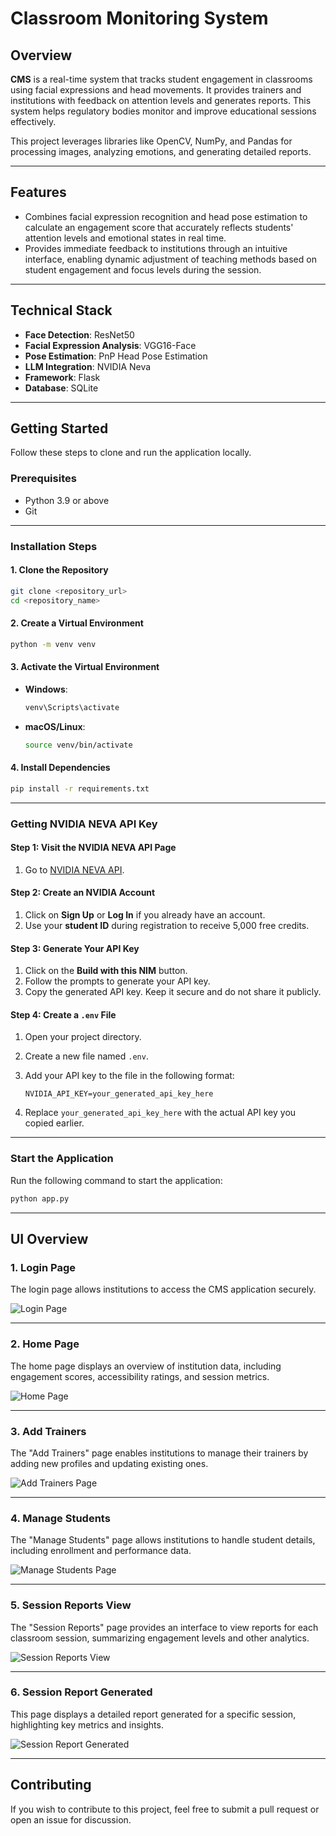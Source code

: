 # Classroom Monitoring System

## Overview
**CMS** is a real-time system that tracks student engagement in classrooms using facial expressions and head movements. 
It provides trainers and institutions with feedback on attention levels and generates reports.
This system helps regulatory bodies monitor and improve educational sessions effectively.

This project leverages libraries like OpenCV, NumPy, and Pandas for processing images, analyzing emotions, and generating detailed reports. 

---

## Features
- Combines facial expression recognition and head pose estimation to calculate an engagement score that accurately reflects students' attention levels and emotional states in real time.
- Provides immediate feedback to institutions through an intuitive interface, enabling dynamic adjustment of teaching methods based on student engagement and focus levels during the session.

---

## Technical Stack
- **Face Detection**: ResNet50
- **Facial Expression Analysis**: VGG16-Face
- **Pose Estimation**: PnP Head Pose Estimation
- **LLM Integration**: NVIDIA Neva
- **Framework**: Flask
- **Database**: SQLite

---

## Getting Started
Follow these steps to clone and run the application locally.

### Prerequisites
- Python 3.9 or above
- Git

---

### Installation Steps

#### 1. Clone the Repository
```bash
git clone <repository_url>
cd <repository_name>
```

#### 2. Create a Virtual Environment
```bash
python -m venv venv
```

#### 3. Activate the Virtual Environment
- **Windows**:
  ```bash
  venv\Scripts\activate
  ```
- **macOS/Linux**:
  ```bash
  source venv/bin/activate
  ```

#### 4. Install Dependencies
```bash
pip install -r requirements.txt
```

---

### Getting NVIDIA NEVA API Key

#### Step 1: Visit the NVIDIA NEVA API Page
1. Go to [NVIDIA NEVA API](https://build.nvidia.com/nvidia/neva-22b).

#### Step 2: Create an NVIDIA Account
1. Click on **Sign Up** or **Log In** if you already have an account.
2. Use your **student ID** during registration to receive 5,000 free credits.

#### Step 3: Generate Your API Key
1. Click on the **Build with this NIM** button.
2. Follow the prompts to generate your API key.
3. Copy the generated API key. Keep it secure and do not share it publicly.

#### Step 4: Create a `.env` File
1. Open your project directory.
2. Create a new file named `.env`.
3. Add your API key to the file in the following format:

   ```env
   NVIDIA_API_KEY=your_generated_api_key_here
   ```

4. Replace `your_generated_api_key_here` with the actual API key you copied earlier.

---

### Start the Application
Run the following command to start the application:
```bash
python app.py
```

---

## UI Overview

### 1. Login Page
The login page allows institutions to access the CMS application securely.

![Login Page](media/login.png)

---

### 2. Home Page
The home page displays an overview of institution data, including engagement scores, accessibility ratings, and session metrics.

![Home Page](media/home.png)

---

### 3. Add Trainers
The "Add Trainers" page enables institutions to manage their trainers by adding new profiles and updating existing ones.

![Add Trainers Page](media/trainer.png)

---

### 4. Manage Students
The "Manage Students" page allows institutions to handle student details, including enrollment and performance data.

![Manage Students Page](media/student.png)

---

### 5. Session Reports View
The "Session Reports" page provides an interface to view reports for each classroom session, summarizing engagement levels and other analytics.

![Session Reports View](media/session%20reports.png)

---

### 6. Session Report Generated
This page displays a detailed report generated for a specific session, highlighting key metrics and insights.

![Session Report Generated](media/Report.png)

---

## Contributing
If you wish to contribute to this project, feel free to submit a pull request or open an issue for discussion.